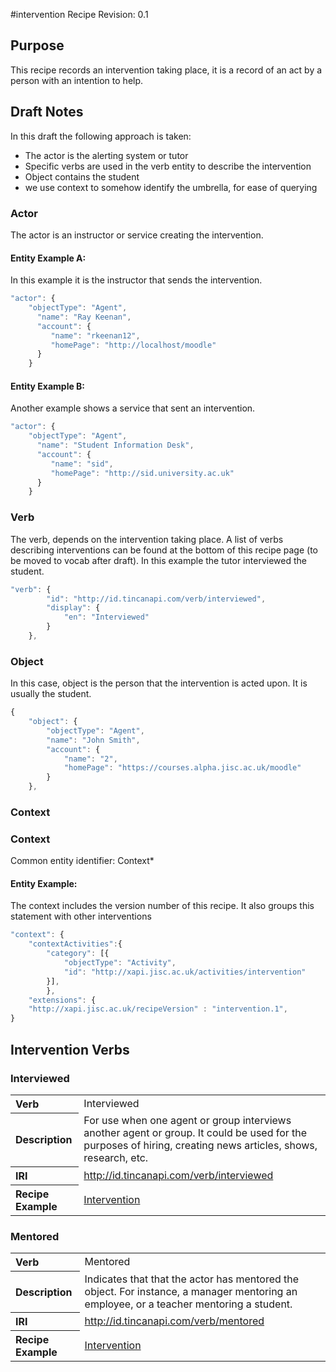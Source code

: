 #intervention Recipe
Revision: 0.1 

## Purpose
This recipe records an intervention taking place, it is a record of an act by a person with an intention to help. 

## Draft Notes
In this draft the following approach is taken:

- The actor is the alerting system or tutor 
- Specific verbs are used in the verb entity to describe the intervention
- Object contains the student
- we use context to somehow identify the umbrella, for ease of querying

### Actor

The actor is an instructor or service creating the intervention. 
 
#### Entity Example A:
In this example it is the instructor that sends the intervention.

``` Javascript
"actor": {
	"objectType": "Agent",
      "name": "Ray Keenan",
      "account": {
         "name": "rkeenan12",
         "homePage": "http://localhost/moodle"
      }
	}
```
#### Entity Example B:
Another example shows a service that sent an intervention.

``` Javascript
"actor": {
	"objectType": "Agent",
      "name": "Student Information Desk",
      "account": {
         "name": "sid",
         "homePage": "http://sid.university.ac.uk"
      }
	}
```


### Verb

The verb, depends on the intervention taking place. A list of verbs describing interventions can be found at the bottom of this recipe page (to be moved to vocab after draft). In this example the tutor interviewed the student. 

``` javascript
"verb": {
        "id": "http://id.tincanapi.com/verb/interviewed",
        "display": {
            "en": "Interviewed"
        }
    },
```

 

### Object

In this case, object is the person that the intervention is acted upon. It is usually the student.

``` Javascript
{
    "object": {
        "objectType": "Agent",
        "name": "John Smith",
        "account": {
            "name": "2",
            "homePage": "https://courses.alpha.jisc.ac.uk/moodle"
        }
    },
```

### Context

### Context

Common entity identifier: Context*

#### Entity Example:

The context includes the version number of this recipe. It also groups this statement with other interventions

``` javascript
"context": {
	"contextActivities":{
		"category": [{
			"objectType": "Activity",
			"id": "http://xapi.jisc.ac.uk/activities/intervention"
		}],
		},
	"extensions": {
    "http://xapi.jisc.ac.uk/recipeVersion" : "intervention.1",
}
```

## Intervention Verbs

### Interviewed
<table>
<tr><th align="left">Verb</th><td>Interviewed</td></tr>
<tr><th align="left">Description</th><td>For use when one agent or group interviews another agent or group. It could be used for the purposes of hiring, creating news articles, shows, research, etc.</td></tr>
<tr><th align="left">IRI</th><td> <a href="http://id.tincanapi.com/verb/interviewed">http://id.tincanapi.com/verb/interviewed</a> </td></tr>
<tr><th align="left">Recipe Example</th><td> <a href="recipes/intervention.md#verb">Intervention</a> </td></tr>
</table>

### Mentored
<table>
<tr><th align="left">Verb</th><td>Mentored</td></tr>
<tr><th align="left">Description</th><td>Indicates that that the actor has mentored the object. For instance, a manager mentoring an employee, or a teacher mentoring a student. </td></tr>
<tr><th align="left">IRI</th><td> <a href="http://id.tincanapi.com/verb/mentored">http://id.tincanapi.com/verb/mentored</a> </td></tr>
<tr><th align="left">Recipe Example</th><td> <a href="recipes/intervention.md#verb">Intervention</a> </td></tr>
</table>

